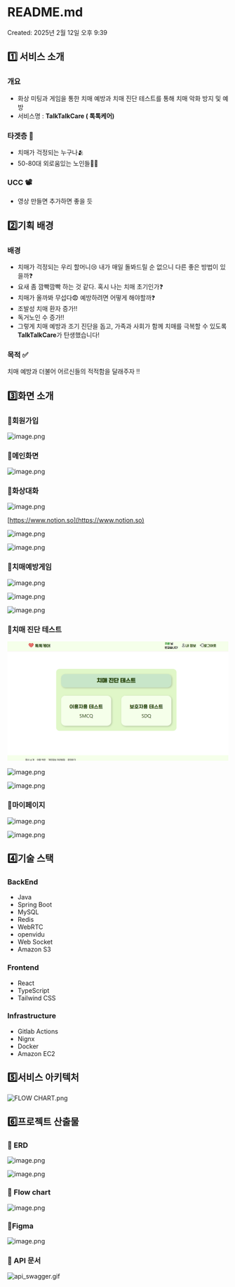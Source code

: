 # README.md

Created: 2025년 2월 12일 오후 9:39

## 1️⃣ 서비스 소개

### 개요

- 화상 미팅과 게임을 통한 치매 예방과 치매 진단 테스트를 통해 치매 악화 방지 및 예방
- 서비스명 : **TalkTalkCare ( 톡톡케어)**

### 타겟층 🎯

- 치매가 걱정되는 누구나🫂
- 50-80대 외로움있는 노인들👳🧓

### UCC 📽️

- 영상 만들면 추가하면 좋을 듯

## 2️⃣기획 배경

### 배경

- 치매가 걱정되는 우리 할머니😢 내가 매일 돌봐드릴 순 없으니 다른 좋은 방법이 있을까❓
- 요새 좀 깜빡깜빡 하는 것 같다. 혹시 나는 치매 초기인가❓
- 치매가 올까봐 무섭다😨 예방하려면 어떻게 해야할까❓
- 조발성 치매 환자 증가‼️
- 독거노인 수 증가‼️
- 그렇게 치매 예방과 조기 진단을 돕고, 가족과 사회가 함께 치매를 극복할 수 있도록 **TalkTalkCare**가 탄생했습니다!

### 목적 ✅

치매 예방과 더불어 어르신들의 적적함을 달래주자 ‼️

## 3️⃣화면 소개

### 📌회원가입


![image.png](f8b5e8ad-b021-465a-92f4-7e020cbd89a9.png)

### 📌메인화면

![image.png](image.png)

### 📌화상대화

![image.png](image%201.png)

[https://www.notion.so](https://www.notion.so)

![image.png](image%202.png)

![image.png](image%203.png)

### 📌치매예방게임

![image.png](image%204.png)

![image.png](image%205.png)

![image.png](image%206.png)

### 📌치매 진단 테스트


![image.png](asset/DementiaTest.png)

![image.png](image%208.png)

![image.png](image%209.png)

### 📌마이페이지

![image.png](image%2010.png)

![image.png](image%2011.png)

## 4️⃣기술 스택

### BackEnd

- Java
- Spring Boot
- MySQL
- Redis
- WebRTC
- openvidu
- Web Socket
- Amazon S3

### Frontend

- React
- TypeScript
- Tailwind CSS

### Infrastructure

- Gitlab Actions
- Nignx
- Docker
- Amazon EC2

## 5️⃣서비스 아키텍처

![FLOW CHART.png](FLOW_CHART.png)

## 6️⃣프로젝트 산출물

### 📌 ERD

![image.png](image%2012.png)

![image.png](image%2013.png)

### 📌 Flow chart

![image.png](image%2014.png)

### 📌Figma

![image.png](image%2015.png)

### 📌 API 문서

![api_swagger.gif](api_swagger.gif)